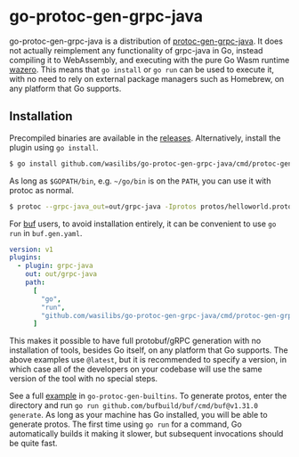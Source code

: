 # go-protoc-gen-grpc-java

go-protoc-gen-grpc-java is a distribution of [protoc-gen-grpc-java][1].
It does not actually reimplement any functionality of grpc-java in Go, instead compiling it
to WebAssembly, and executing with the pure Go Wasm runtime [wazero][2].
This means that `go install` or `go run` can be used to execute it, with no need to rely on external
package managers such as Homebrew, on any platform that Go supports.

## Installation

Precompiled binaries are available in the [releases](https://github.com/wasilibs/go-protoc-gen-grpc-java/releases).
Alternatively, install the plugin using `go install`.

```bash
$ go install github.com/wasilibs/go-protoc-gen-grpc-java/cmd/protoc-gen-grpc-java@latest
```

As long as `$GOPATH/bin`, e.g. `~/go/bin` is on the `PATH`, you can use it with protoc as normal.

```bash
$ protoc --grpc-java_out=out/grpc-java -Iprotos protos/helloworld.proto
```

For [buf][3] users, to avoid installation entirely, it can be convenient to use `go run` in `buf.gen.yaml`.

```yaml
version: v1
plugins:
  - plugin: grpc-java
    out: out/grpc-java
    path:
      [
        "go",
        "run",
        "github.com/wasilibs/go-protoc-gen-grpc-java/cmd/protoc-gen-grpc-java@latest",
      ]
```

This makes it possible to have full protobuf/gRPC generation with no installation of tools,
besides Go itself, on any platform that Go supports. The above examples use `@latest`, but it is
recommended to specify a version, in which case all of the developers on your codebase will use the
same version of the tool with no special steps.

See a full [example][5] in `go-protoc-gen-builtins`. To generate protos, enter the directory and run
`go run github.com/bufbuild/buf/cmd/buf@v1.31.0 generate`. As long as your machine has Go installed,
you will be able to generate protos. The first time using `go run` for a command, Go automatically builds
it making it slower, but subsequent invocations should be quite fast.

[1]: https://github.com/grpc/grpc-java
[2]: https://wazero.io/
[3]: https://buf.build/
[4]: https://github.com/wasilibs/go-protoc-gen-builtins
[5]: https://github.com/wasilibs/go-protoc-gen-builtins/tree/main/example
